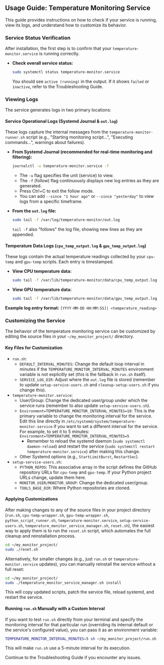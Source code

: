 ## Usage Guide: Temperature Monitoring Service

This guide provides instructions on how to check if your service is running, view its logs, and understand how to customize its behavior.

### Service Status Verification

After installation, the first step is to confirm that your `temperature-monitor.service` is running correctly.

*   **Check overall service status:**

    ```bash
    sudo systemctl status temperature-monitor.service
    ```

    You should see `active (running)` in the output. If it shows `failed` or `inactive`, refer to the Troubleshooting Guide.

### Viewing Logs

The service generates logs in two primary locations:

#### Service Operational Logs (Systemd Journal & `out.log`)

These logs capture the internal messages from the `temperature-monitor-runner.sh` script (e.g., "Starting monitoring script...", "Executing commands...", warnings about failures).

*   **From Systemd Journal (recommended for real-time monitoring and filtering):**

    ```bash
    journalctl -u temperature-monitor.service -f
    ```

    *   The `-u` flag specifies the unit (service) to view.
    *   The `-f` (follow) flag continuously displays new log entries as they are generated.
    *   Press Ctrl+C to exit the follow mode.
    *   You can add `--since "1 hour ago"` or `--since "yesterday"` to view logs from a specific timeframe.

*   **From the `out.log` file:**

    ```bash
    sudo tail -f /var/log/temperature-monitor/out.log
    ```

    `tail -f` also "follows" the log file, showing new lines as they are appended.

#### Temperature Data Logs (`cpu_temp_output.log` & `gpu_temp_output.log`)

These logs contain the actual temperature readings collected by your `cpu-temp` and `gpu-temp` scripts. Each entry is timestamped.

*   **View CPU temperature data:**

    ```bash
    sudo tail -f /var/lib/temperature-monitor/data/cpu_temp_output.log
    ```

*   **View GPU temperature data:**

    ```bash
    sudo tail -f /var/lib/temperature-monitor/data/gpu_temp_output.log
    ```

**Example log entry format:** `[YYYY-MM-DD HH:MM:SS]| <temperature_reading>`

### Customizing the Service

The behavior of the temperature monitoring service can be customized by editing the source files in your `~/my_monitor_project/` directory.

#### Key Files for Customization

*   `run.sh`:
    *   `DEFAULT_INTERVAL_MINUTES`: Change the default loop interval in minutes if the `TEMPERATURE_MONITOR_INTERVAL_MINUTES` environment variable is not explicitly set (this is the fallback in `run.sh` itself).
    *   `SERVICE_LOG_DIR`: Adjust where the `out.log` file is stored (remember to update `setup-service-users.sh` and `cleanup-setup-users.sh` if you change this).
*   `temperature-monitor.service`:
    *   User/Group: Change the dedicated user/group under which the service runs (remember to also update `setup-service-users.sh`).
    *   `Environment=TEMPERATURE_MONITOR_INTERVAL_MINUTES=10`: This is the primary variable to change the monitoring interval for the service. Edit this line directly in `/etc/systemd/system/temperature-monitor.service` if you want to set a different interval for the service. For example, to set it to 5 minutes: `Environment=TEMPERATURE_MONITOR_INTERVAL_MINUTES=5`
        *   Remember to reload the systemd daemon (`sudo systemctl daemon-reload`) and restart the service (`sudo systemctl restart temperature-monitor.service`) after making this change.
    *   Other Systemd options (e.g., `StartLimitBurst`, `RestartSec`).
*   `setup-service-users.sh`:
    *   `PYTHON_REPOS`: This associative array in the script defines the GitHub repository URLs for `cpu-temp` and `gpu-temp`. If your Python project URLs change, update them here.
    *   `MONITOR_USER/MONITOR_GROUP`: Change the dedicated user/group.
    *   `TOOLS_BASE_DIR`: Where Python repositories are cloned.

#### Applying Customizations

After making changes to any of the source files in your project directory (`run.sh`, `cpu-temp-wrapper.sh`, `gpu-temp-wrapper.sh`, `python_script_runner.sh`, `temperature-monitor.service`, `setup-service-users.sh`, `temperature_monitor_service_manager.sh`, `reset.sh`), the easiest way to apply them is to run the `reset.sh` script, which automates the full cleanup and reinstallation process.

```bash
cd ~/my_monitor_project/
sudo ./reset.sh
```

Alternatively, for smaller changes (e.g., just `run.sh` or `temperature-monitor.service` updates), you can manually reinstall the service without a full reset:

```bash
cd ~/my_monitor_project/
sudo ./temperature_monitor_service_manager.sh install
```

This will copy updated scripts, patch the service file, reload systemd, and restart the service.

#### Running `run.sh` Manually with a Custom Interval

If you want to test `run.sh` directly from your terminal and specify the monitoring interval for that particular run (overriding its internal default or the service's configured value), you can pass it as an environment variable:

```bash
TEMPERATURE_MONITOR_INTERVAL_MINUTES=5 sh ~/my_monitor_project/run.sh
```

This will make `run.sh` use a 5-minute interval for its execution.

Continue to the Troubleshooting Guide if you encounter any issues.